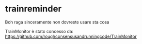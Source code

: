 # trainreminder
Boh raga sinceramente non dovreste usare sta cosa

TrainMonitor è stato concesso da: https://github.com/roughconsensusandrunningcode/TrainMonitor
